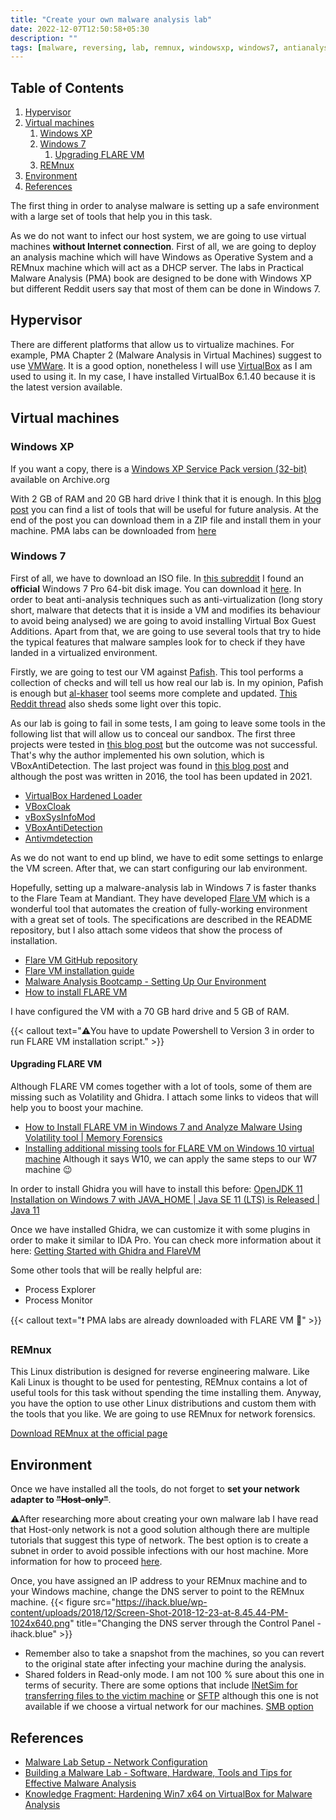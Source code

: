 ```yaml
---
title: "Create your own malware analysis lab"
date: 2022-12-07T12:50:58+05:30
description: ""
tags: [malware, reversing, lab, remnux, windowsxp, windows7, antianalysis, antivirtualization, ghidra]
---
```

## Table of Contents
1. [Hypervisor](#hypervisor)
2. [Virtual machines](#virtual-machines)
   1. [Windows XP](#windows-xp)
   2. [Windows 7](#windows-7)
      1. [Upgrading FLARE VM](#upgrading-flare-vm)
   3. [REMnux](#remnux)
3. [Environment](#environment)
4. [References](#references)

The first thing in order to analyse malware is setting up a safe environment with a large set of tools that help you in this task.

As we do not want to infect our host system, we are going to use virtual machines **without Internet connection**. First of all, we are going to deploy an analysis machine which will have Windows as Operative System and a REMnux machine which will act as a DHCP server.
The labs in Practical Malware Analysis (PMA) book are designed to be done with Windows XP but different Reddit users say that most of them can be done in Windows 7.

## Hypervisor
There are different platforms that allow us to virtualize machines. For example, PMA Chapter 2 (Malware Analysis in Virtual Machines) suggest to use [VMWare](https://www.vmware.com/products/workstation-player.html). It is a good option, nonetheless I will use [VirtualBox](https://www.virtualbox.org/wiki/Downloads) as I am used to using it.
In my case, I have installed VirtualBox 6.1.40 because it is the latest version available.

## Virtual machines
### Windows XP
If you want a copy, there is a [Windows XP Service Pack version (32-bit)](https://archive.org/details/WinXPProSP3x86) available on Archive.org

With 2 GB of RAM and 20 GB hard drive I think that it is enough. 
In this [blog post](https://bluesoul.me/practical-malware-analysis-starter-kit/) you can find a list of tools that will be useful for future analysis. At the end of the post you can download them in a ZIP file and install them in your machine.
PMA labs can be downloaded from [here](https://github.com/mikesiko/PracticalMalwareAnalysis-Labs)

### Windows 7
First of all, we have to download an ISO file. In [this subreddit](https://www.reddit.com/r/windows7/comments/rm1583/dose_someone_know_how_to_get_a_legitimate_windows/) I found an **official** Windows 7 Pro 64-bit disk image. You can download it [here](https://download.microsoft.com/download/0/6/3/06365375-C346-4D65-87C7-EE41F55F736B/7601.24214.180801-1700.win7sp1_ldr_escrow_CLIENT_PROFESSIONAL_x64FRE_en-us.iso).
In order to beat anti-analysis techniques such as anti-virtualization (long story short, malware that detects that it is inside a VM and modifies its behaviour to avoid being analysed) we are going to avoid installing Virtual Box Guest Additions.
Apart from that, we are going to use several tools that try to hide the typical features that malware samples look for to check if they have landed in a virtualized environment.

Firstly, we are going to test our VM against [Pafish](https://github.com/a0rtega/pafish). This tool performs a collection of checks and will tell us how real our lab is. In my opinion, Pafish is enough but [al-khaser](https://github.com/LordNoteworthy/al-khaser) tool seems more complete and updated. [This Reddit thread](https://www.reddit.com/r/Malware/comments/6fes7n/comment/dj5821a/?utm_source=share&utm_medium=web2x&context=3) also sheds some light over this topic.

As our lab is going to fail in some tests, I am going to leave some tools in the following list that will allow us to conceal our sandbox.
The first three projects were tested in [this blog post](https://berhanbingol.medium.com/virtualbox-detection-anti-detection-eng-54a4cde1b509) but the outcome was not successful. That's why the author implemented his own solution, which is VBoxAntiDetection.
The last project was found in [this blog post](https://andreafortuna.org/2016/11/07/avoid-malwares-vm-detection-with-antivmdetection/) and although the post was written in 2016, the tool has been updated in 2021.
- [VirtualBox Hardened Loader](https://github.com/hfiref0x/VBoxHardenedLoader)
- [VBoxCloak](https://github.com/d4rksystem/VBoxCloak)
- [vBoxSysInfoMod](https://github.com/JayMontana36/vBoxSysInfoMod)
- [VBoxAntiDetection](https://github.com/xyafes/VBoxAntiDetection)
- [Antivmdetection](https://github.com/nsmfoo/antivmdetection)


As we do not want to end up blind, we have to edit some settings to enlarge the VM screen.
After that, we can start configuring our lab environment.

Hopefully, setting up a malware-analysis lab in Windows 7 is faster thanks to the Flare Team at Mandiant. They have developed [Flare VM](https://www.mandiant.com/resources/blog/flare-vm-the-windows-malware) which is a wonderful tool that automates the creation of fully-working environment with a great set of tools.
The specifications are described in the README repository, but I also attach some videos that show the process of installation.
- [Flare VM GitHub repository](https://github.com/mandiant/flare-vm)
- [Flare VM installation guide](https://www.mandiant.com/resources/blog/flare-vm-update)
- [Malware Analysis Bootcamp - Setting Up Our Environment](https://www.youtube.com/watch?v=F1LE56QQ7iA)
- [How to install FLARE VM](https://www.youtube.com/watch?v=Om9lX6QYAvE)

I have configured the VM with a 70 GB hard drive and 5 GB of RAM.

{{< callout text="⚠️You have to update Powershell to Version 3 in order to run FLARE VM installation script." >}}

#### Upgrading FLARE VM
Although FLARE VM comes together with a lot of tools, some of them are missing such as Volatility and Ghidra.
I attach some links to videos that will help you to boost your machine.
- [How to Install FLARE VM in Windows 7 and Analyze Malware Using Volatility tool | Memory Forensics](https://www.youtube.com/watch?v=FP0J8-A6rQ0)
- [Installing additional missing tools for FLARE VM on Windows 10 virtual machine](https://www.youtube.com/watch?v=n8J3DOU6HA4&list=PLPgAYdt-lXo34Ze44aZALk_0-s8MHc9lZ) Although it says W10, we can apply the same steps to our W7 machine 😉

In order to install Ghidra you will have to install this before:	[OpenJDK 11 Installation on Windows 7 with JAVA_HOME | Java SE 11 (LTS) is Released | Java 11](https://www.youtube.com/watch?v=geJyjyDVR-A)

Once we have installed Ghidra, we can customize it with some plugins in order to make it similar to IDA Pro. You can check more information about it here: [Getting Started with Ghidra and FlareVM](https://www.travismathison.com/posts/Getting-started-FlareVM-Ghidra/)

Some other tools that will be really helpful are:
- Process Explorer
- Process Monitor

{{< callout text="❗ PMA labs are already downloaded with FLARE VM 🙂" >}}

### REMnux
This Linux distribution is designed for reverse engineering malware. Like Kali Linux is thought to be used for pentesting, REMnux contains a lot of useful tools for this task without spending the time installing them. Anyway, you have the option to use other Linux distributions and custom them with the tools that you like. We are going to use REMnux for network forensics.

[Download REMnux at the official page](https://docs.remnux.org/install-distro/get-virtual-appliance)

## Environment
Once we have installed all the tools, do not forget to **set your network adapter to ~~"Host-only"~~**. 

⚠️After researching more about creating your own malware lab I have read that Host-only network is not a good solution although there are multiple tutorials that suggest this type of network. The best option is to create a subnet in order to avoid possible infections with our host machine. More information for how to proceed [here](https://blog.christophetd.fr/malware-analysis-lab-with-virtualbox-inetsim-and-burp/#3_Settingupan_isolated_virtualnetwork).

Once, you have assigned an IP address to your REMnux machine and to your Windows machine, change the DNS server to point to the REMnux machine. 
{{< figure src="https://ihack.blue/wp-content/uploads/2018/12/Screen-Shot-2018-12-23-at-8.45.44-PM-1024x640.png" title="Changing the DNS server through the Control Panel - ihack.blue" >}}

- Remember also to take a snapshot from the machines, so you can revert to the original state after infecting your machine during the analysis.
- Shared folders in Read-only mode. I am not 100 % sure about this one in terms of security. There are some options that include [INetSim for transferring files to the victim machine](https://blog.christophetd.fr/malware-analysis-lab-with-virtualbox-inetsim-and-burp/#Transferring_files_to_a_victim_machine) or [SFTP](https://zeltser.com/free-malware-analysis-windows-vm/#step3) although this one is not available if we choose a virtual network for our machines. [SMB option](https://github.com/SecureAuthCorp/impacket)

## References
- [Malware Lab Setup - Network Configuration](https://www.youtube.com/watch?v=DjKr-MYIqxo)
- [Building a Malware Lab - Software, Hardware, Tools and Tips for Effective Malware Analysis](https://www.youtube.com/watch?v=bBvOiADXjEQ)
- [Knowledge Fragment: Hardening Win7 x64 on VirtualBox for Malware Analysis](http://byte-atlas.blogspot.com/2017/02/hardening-vbox-win7x64.html)
